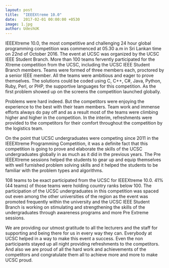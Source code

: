 ```yaml
---
layout: post
title:  "IEEEXtreme 10.0"
date:   2017-02-01 00:00:00 +0530
image: 1.jpg
author: UdeshUK
---
```


IEEEXtreme 10.0, the most competitive and challenging 24 hour global programming competition was commenced at 05.30 a.m in Sri Lankan time on 22nd of October 2016. The event at UCSC was organized by the UCSC IEEE Student Branch. More than 100 teams fervently participated for the Xtreme competition from the UCSC, including the UCSC IEEE Student Branch members. Teams were formed of three members each, proctored by a senior IEEE member. All the teams were ambitious and eager to prove themselves. The solutions could be coded using C, C++, C#, Java, Python, Ruby, Perl, or PHP, the supportive languages for this competition. As the first problem showed up on the screens the competition launched globally.

Problems were hard indeed. But the competitors were enjoying the experience to the best with their team members. Team work and immense efforts always do pay off and as a result most of the teams were climbing higher and higher in the competition. In the interim, refreshments were provided to the competitors for their comfort throughout the competition by the logistics team.

On the point that UCSC undergraduates were competing since 2011 in the IEEEXtreme Programming Competition, it was a definite fact that this competition is going to prove and elaborate the skills of the UCSC undergraduates globally in as much as it did in the previous years. The Pre IEEEXtreme sessions helped the students to gear up and equip themselves with well furnished problem solving skills and it helped the students to be familiar with the problem types and algorithms.

108 teams to be exact participated from the UCSC for IEEEXtreme 10.0.  41% (44 teams) of those teams were holding country ranks below 100. The participation of the UCSC undergraduates in this competition was spaced out even among the other universities of the region as the event was promoted frequently within the university and the UCSC IEEE Student Branch is working on stimulating and strengthening the skills of the undergraduates through awareness programs and more Pre Extreme sessions.

We are providing our utmost gratitude to all the lecturers and the staff for supporting and being there for us in every way they can. Everybody at UCSC helped in a way to make this event a success. Even the non participants stayed up all night providing refreshments to the competitors. And also we are proud of all the hard work and achievements of the competitors and congratulate them all to achieve more and more to make UCSC proud.
